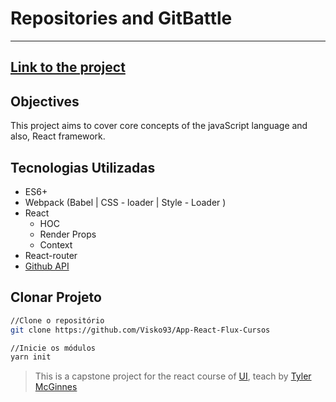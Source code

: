 ﻿# Repositories and GitBattle

---
[Link to the project](https://silly-boyd-fd9044.netlify.app/battle)
---
## Objectives

This project aims to cover core concepts of the javaScript language and also, React framework.


## Tecnologias Utilizadas

- ES6+
- Webpack (Babel | CSS - loader | Style - Loader )
- React
    - HOC
    - Render Props
    - Context
- React-router
- [Github API](https://developer.github.com/)


## Clonar Projeto
```bash
//Clone o repositório
git clone https://github.com/Visko93/App-React-Flux-Cursos

//Inicie os módulos
yarn init
```

> This is a capstone project for the react course of  [UI](https://ui.dev/), teach by [Tyler McGinnes](https://twitter.com/tylermcginnis)

